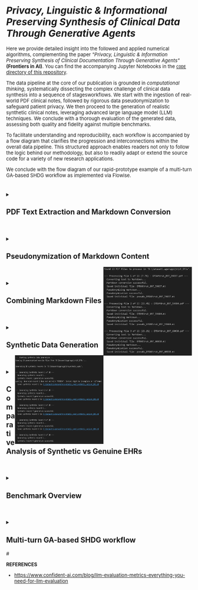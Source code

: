 <span style="font-size: 13px;">

# *Privacy, Linguistic & Informational Preserving Synthesis of Clinical Data Through Generative Agents*

Here we provide detailed insight into the followed and applied numerical algorithms, complementing the paper *"Privacy, Linguistic & Information Preserving Synthesis of Clinical Documentation Through Generative Agents"* **(Frontiers in AI)**. You can find the accompanying Jupyter Notebooks in the [`CODE` directory of this repository](https://github.com/HR-DataLab-Healthcare/RESEARCH_SUPPORT/tree/main/PROJECTS/Generative_Agent_based_Data-Synthesis/CODE).


The data pipeline at the core of our publication is grounded in *computational thinking*, systematically dissecting the complex challenge of clinical data synthesis into a sequence of stagesworkflows. We start with the ingestion of real-world PDF clinical notes, followed by rigorous data pseudonymization to safeguard patient privacy. We then proceed to the generation of realistic synthetic clinical notes, leveraging advanced large language model (LLM) techniques. We conclude with a thorough evaluation of the generated data, assessing both quality and fidelity against multiple benchmarks.

To facilitate understanding and reproducibility, each workflow is accompanied by a flow diagram that clarifies the progression and interconnections within the overall data pipeline. This structured approach enables readers not only to follow the logic behind our methodology, but also to readily adapt or extend the source code for a variety of new research applications. 

We conclude with the flow diagram of our rapid-prototype example of a multi-turn GA-based SHDG workflow as implemented via Flowise.

#

<details>
<summary><h2><strong>PDF Text Extraction and Markdown Conversion</strong></h2></summary>

 ```mermaid 

  stateDiagram-v2
  Initialize_Process: Initialize Azure OpenAI client and paths

  Initialize_Process --> Find_PDFs_In_Directory
  Find_PDFs_In_Directory: Scan PDF_DIRECTORY_PATH

  Find_PDFs_In_Directory --> Process_Next_PDF_Decision
  state Process_Next_PDF_Decision <<choice>>
  Process_Next_PDF_Decision --> Extract_Text_From_PDF : [PDF available]
  Process_Next_PDF_Decision --> End_Process : [No more PDFs]

  Extract_Text_From_PDF: Call extract_text_from_pdf()
  Extract_Text_From_PDF --> Text_Extraction_Check
  state Text_Extraction_Check <<choice>>
  Text_Extraction_Check --> Convert_Text_To_Markdown : [Extraction Succeeded]
  Text_Extraction_Check --> Log_Extraction_Error : [Extraction Failed]

  Log_Extraction_Error: Log PDF reading error
  Log_Extraction_Error --> Process_Next_PDF_Decision

  Convert_Text_To_Markdown: Call convert_text_to_markdown()
  Convert_Text_To_Markdown --> Markdown_Conversion_Check
  state Markdown_Conversion_Check <<choice>>
  Markdown_Conversion_Check --> Save_Single_Markdown_File : [Conversion Succeeded]
  Markdown_Conversion_Check --> Log_Conversion_Error : [Conversion Failed]

  Log_Conversion_Error: Log API or conversion error
  Log_Conversion_Error --> Process_Next_PDF_Decision

  Save_Single_Markdown_File: Call save_single_markdown_file()
  Save_Single_Markdown_File --> File_Save_Check
  state File_Save_Check <<choice>>
  File_Save_Check --> Log_Success : [Save Succeeded]
  File_Save_Check --> Log_Save_Error : [Save Failed]

  Log_Save_Error: Log file writing error
  Log_Save_Error --> Process_Next_PDF_Decision

  Log_Success: Log successful processing for the PDF
  Log_Success --> Process_Next_PDF_Decision

  End_Process --> [*]

 ```


  Shown is the flow used for transforming raw PDF documents into a structured Markdown format. This conversion makes the textual content more amenable to subsequent processing, such as pseudonymization and analysis. The process leverages an AI model for intelligent structuring of the extracted text.

  * **Purpose:** 
    *   To systematically extract all readable text content from a collection of PDF files and then convert this raw text into well-structured Markdown. 
    *   The conversion aims to preserve or infer document elements like headings, lists, and paragraphs, utilizing the capabilities of an Azure OpenAI GPT-4.1 model.

  * **Key Code Components:**

    *  **`extract_text_from_pdf(pdf_path)`**:
        *   **Library Used:** `PyMuPDF (fitz)`
        *   **Functionality:**
            *   Opens a PDF file specified by `pdf_path`.
            *   Iterates through each page of the PDF.
            *   Extracts plain text from each page using `page.get_text("text")`.
            *   Concatenates the text from all pages, adding a double newline (`\n\n`) as a separator between page contents.
            *   Includes basic error handling to catch and report issues during PDF reading, returning `None` if an error occurs.

    *  **`convert_text_to_markdown(text_content, pdf_filename)`**:
        *   **Library Used:** `openai` (for Azure OpenAI)
        *   **Functionality:**
            *   Takes the raw `text_content` (extracted from a PDF) and the original `pdf_filename` (for context in prompts) as input.
            *   If `text_content` is empty, it returns `None`.
            *   Constructs a request to the Azure OpenAI API using the initialized `client` object.
            *   **AI Model Invocation:**
                *   Uses the deployment specified by `AZURE_OPENAI_DEPLOYMENT_NAME` (e.g., "GPT4.1").
                *   Sends a chat completion request with:
                    *   A `system_prompt` instructing the AI to act as an assistant specialized in converting raw text to well-structured Markdown, emphasizing retention of meaning, structure, and technical details without adding conversational fluff.
                    *   A `user_prompt` that includes the `text_content` and `pdf_filename`, asking the AI to convert the text to Markdown, paying attention to potential structural elements (headings, lists, paragraphs) and to output *only* the Markdown content.
                    *   `temperature` is set to `0.2` for more deterministic and factual output.
                    *   `max_tokens` is set to `24000` to accommodate potentially large documents.
            *   Extracts the AI-generated Markdown from the API response.
            *   Includes error handling for the API call, printing an error message and returning `None` if the conversion fails.

    *  **`save_single_markdown_file(markdown_content, output_path)`**:
        *   **Library Used:** `os` (for path manipulation, though file I/O is standard Python)
        *   **Functionality:**
            *   A utility function that takes the generated `markdown_content` string and an `output_path`.
            *   Writes the `markdown_content` to the specified `output_path` using UTF-8 encoding.
            *   Includes basic error handling for file writing operations.

  * **Inputs:**

    *   A collection of original PDF files located in the directory specified by the `PDF_DIRECTORY_PATH` variable.
    *   Azure OpenAI Service Configuration:
        *   `AZURE_OPENAI_ENDPOINT`: The endpoint URL for your Azure OpenAI service.
        *   `AZURE_OPENAI_API_KEY`: Your Azure OpenAI API key (Note: This is a sensitive credential and should be managed securely, not hardcoded directly for production or shared repositories).
        *   `AZURE_OPENAI_DEPLOYMENT_NAME`: The specific deployment name of your model in Azure OpenAI Studio (e.g., "GPT4.1").
        *   `API_VERSION`: The API version for the Azure OpenAI service (e.g., "2024-12-01-preview").
    *   An initialized `AzureOpenAI` client object, configured with the above credentials.

* **Outputs:**

    *   Individual Markdown files, where each file corresponds to an input PDF.
    *   These Markdown files are named `[original_filename_without_extension].md` (e.g., `report1.pdf` becomes `report1.md`).
    *   The output Markdown files are saved directly within the `PDF_DIRECTORY_PATH`.

* **Configuration Variables Used:**

  *   `PDF_DIRECTORY_PATH`: String specifying the absolute or relative path to the directory containing the input PDF files.
  *   `AZURE_OPENAI_ENDPOINT`, `AZURE_OPENAI_API_KEY`, `AZURE_OPENAI_DEPLOYMENT_NAME`, `API_VERSION`: As described under "Inputs".
  *   Prompts within `convert_text_to_markdown`:
      *   `system_prompt`: Defines the AI's role and general output requirements.
      *   `user_prompt`: Provides the specific text and instructions for the conversion task.

* **Workflow Summary:**

    * The main execution block iterates through each PDF file found in `PDF_DIRECTORY_PATH`. 
    * For each PDF:
        - Text is extracted using `extract_text_from_pdf`.
        - If text extraction is successful, the text is passed to `convert_text_to_markdown`.
        - If Markdown conversion is successful, the resulting Markdown content is saved as an individual `.md` file using `save_single_markdown_file`.
        -Progress and any errors are logged to the console.

  </details>

#

<details>
  <summary><h2><strong>Pseudonymization of Markdown Content</strong></h2></summary>


 ```mermaid 

stateDiagram-v2
    Initialize_Process: Initialize Script & Azure OpenAI Client
    Initialize_Process --> Find_Markdown_Files

    Find_Markdown_Files: Scan PDF_DIRECTORY_PATH for .md files (from Stage 1)
    Find_Markdown_Files --> Process_Next_Markdown_Decision
    state Process_Next_Markdown_Decision <<choice>>
        Process_Next_Markdown_Decision --> Read_Markdown_Content : [Markdown file available]
        Process_Next_Markdown_Decision --> End_Pseudonymization_Process : [No more Markdown files]

    Read_Markdown_Content: Read content of current Markdown file
    Read_Markdown_Content --> Call_Pseudonymize_Markdown

    Call_Pseudonymize_Markdown: pseudonymize_markdown(content, filename)
    Call_Pseudonymize_Markdown --> Pseudonymization_Check
    state Pseudonymization_Check <<choice>>
        Pseudonymization_Check --> Save_Pseudonymized_File : [AI returns pseudonymized content]
        Pseudonymization_Check --> Log_Pseudonymization_Error : [AI fails or content empty]

    Log_Pseudonymization_Error: Log API error or empty content
    Log_Pseudonymization_Error --> Collect_Content_For_Combined_File_Error_Path
    Collect_Content_For_Combined_File_Error_Path: (No content to add)
    Collect_Content_For_Combined_File_Error_Path --> Process_Next_Markdown_Decision

    Save_Pseudonymized_File: save_single_markdown_file(pseudo_content, output_path)
    Save_Pseudonymized_File --> File_Save_Check
    state File_Save_Check <<choice>>
        File_Save_Check --> Log_Save_Success : [Save Succeeded]
        File_Save_Check --> Log_Save_Error : [Save Failed]

    Log_Save_Error: Log file writing error
    Log_Save_Error --> Collect_Content_For_Combined_File_Save_Error_Path
    Collect_Content_For_Combined_File_Save_Error_Path: (No content to add)
    Collect_Content_For_Combined_File_Save_Error_Path --> Process_Next_Markdown_Decision

    Log_Save_Success: Log successful pseudonymization and save
    Log_Save_Success --> Collect_Content_For_Combined_File
    Collect_Content_For_Combined_File: Add pseudonymized content to list for combined file
    Collect_Content_For_Combined_File --> Process_Next_Markdown_Decision

    End_Pseudonymization_Process: (Individual files processed, combined file creation follows)
    End_Pseudonymization_Process --> [*]

 ```

<br> 

  Shown is the workflow used to protect patient privacy. It utilizes Markdown files to identify and replace personal identifiers, specifically names, with realistic-sounding pseudonyms. This creates a safer dataset for subsequent tasks, such as training generative models or sharing example data, while aiming to preserve the original document structure and all other content.

  *  **Purpose:**
        * To automatically replace privacy-sensitive information, focusing on person names (e.g., patients, doctors, staff, family members), with plausible, fabricated pseudonyms. 
        * This process is performed using an Azure OpenAI model, with strict instructions to *only* modify names and meticulously preserve the original Markdown formatting and all other textual content.

  *   **Key Code Components:**
      *   **`pseudonymize_markdown(markdown_content, pdf_filename)`**:
          *   **Library Used:** `openai` (for Azure OpenAI).
          *   **Functionality:**
              *   Accepts the `markdown_content` (from Stage 1) and the original `pdf_filename` (for logging/context) as input.
              *   Returns `None` if the input `markdown_content` is empty.
              *   Constructs a `pseudo_user_prompt` that combines the input `markdown_content` with explicit instructions to replace only person names and maintain Markdown integrity.
              *   **AI Model Invocation (Azure OpenAI):**
                  *   Uses the same initialized `client` object and `AZURE_OPENAI_DEPLOYMENT_NAME` (e.g., "GPT4.1") as in Stage 1.
                  *   Sends a chat completion request with:
                      *   The `PSEUDO_SYSTEM_MESSAGE_CONTENT` (see Configuration below) which strictly defines the AI's role and constraints.
                      *   The constructed `pseudo_user_prompt` containing the actual Markdown text and task instructions.
                      *   `temperature` set to `0.2` to encourage deterministic and rule-abiding output.
                      *   `max_tokens` set to `24000` (or a similar appropriate value) to handle the full document.
                  *   Extracts the pseudonymized Markdown text from the AI's response.
                  *   Includes error handling for the API call, printing an error message and returning `None` if pseudonymization fails.
      *   **`save_single_markdown_file(markdown_content, output_path)`**:
          *   This is the same helper function reused from Stage 1.
          *   It saves the pseudonymized Markdown content to a new file, typically prefixed with "pseudo_".

  *   **Inputs:**
      *   Individual Markdown files (`[original_filename].md`) generated in Stage 1, located in `PDF_DIRECTORY_PATH`.
      *   Azure OpenAI Service Configuration:
          *   `AZURE_OPENAI_ENDPOINT`: The endpoint URL for your Azure OpenAI service.
          *   `AZURE_OPENAI_DEPLOYMENT_NAME`: The specific deployment name of your model (e.g., "GPT4.1").
          *   `API_VERSION`: The API version for the Azure OpenAI service.
          *   *(API Key is configured in the environment or client initialization but not detailed here for security).*
      *   An initialized `AzureOpenAI` client object.

  *   **Outputs:**
      *   Individual pseudonymized Markdown files.
      *   Naming convention: `pseudo_[original_filename_without_extension].md` (e.g., `pseudo_report1.md`).
      *   These files are saved within the same `PDF_DIRECTORY_PATH`.

  *   **Configuration Variables Used:**
      *   `PDF_DIRECTORY_PATH`: Path to the directory containing the Markdown files.
      *   Azure OpenAI parameters: `AZURE_OPENAI_ENDPOINT`, `AZURE_OPENAI_DEPLOYMENT_NAME`, `API_VERSION`.
      *   **`PSEUDO_SYSTEM_MESSAGE_CONTENT`**:
          ```
          "Vervang in de aangeleverde tekst uitsluitend de persoonsnamen (zoals patiëntnamen, namen van artsen, medewerkers, familieleden, etc.) door realistische, verzonnen pseudoniemen. Zorg ervoor dat de originele markdown opmaak van de tekst volledig behouden blijft. Geef als antwoord *alleen* de aangepaste tekst terug, zonder enige uitleg of extra commentaar."
          ```
          *(Translation: "In the provided text, replace only personal names (such as patient names, names of doctors, employees, family members, etc.) with realistic, fabricated pseudonyms. Ensure that the original markdown formatting of the text is fully preserved. Return *only* the modified text as the answer, without any explanation or extra commentary.")*
      *   **`PRIVACY_CATEGORIES`** (primarily for contextual understanding and potential future use in prompt refinement, though the current system prompt is highly specific to names):
          ```python
          PRIVACY_CATEGORIES = [
              "Persoonsnamen (patiënt, arts, etc.)",
              "Adressen",
              "Telefoonnummers",
              "E-mailadressen",
              "Geboortedata",
              "Burgerservicenummer (BSN) of andere ID-nummers",
              "Medische klachten, symptomen of diagnoses",
              "Medische behandelingen, medicatie of procedures",
              "Verzekeringsgegevens",
              "Financiële gegevens",
              "Andere direct identificeerbare persoonlijke informatie"
          ]
          ```

*  **Workflow Summary:**
    
    * The main script iterates through each Markdown file (produced in Stage 1) found in `PDF_DIRECTORY_PATH`. 
    * For each Markdown file:
        - The content of the Markdown file is read.
        - This content is passed to the `pseudonymize_markdown` function.
        - If the AI successfully returns pseudonymized content: <br>
        The `save_single_markdown_file` function saves this modified content to a new file, prefixed with `pseudo_`.
        - Progress and any errors encountered during the API call or file operations are logged to the console.
        - The script also collects all pseudonymized content to later create a combined pseudonymized Markdown file.
</details>

<img align="right" width="240" height="240" src="./FIGs/OUPUT_1%2B2.png">

#

  <details>
  <summary><h2><strong>Combining Markdown Files</strong></h2></summary>

  Described is the workflow used for creating single files comprising all processed data, which can be useful for reviewing the entire dataset or for simple corpus loading.

  * **Purpose:**

    * To concatenate the content of all individual Markdown files (both original converted and pseudonymized) into two single, large Markdown files.  

  * **Key Code Components:**  
    * save\_combined\_markdown\_to\_file(combined\_markdown\_content, output\_path, file\_description): A helper function to write the combined string to a specified file.  
  * **Inputs:**  
    * Individual Markdown files (\*.md and pseudo\_\*.md) from the PDF\_DIRECTORY\_PATH.  
  * **Outputs:**  
    * combined\_epds\_markdown.md (all original converted content) saved in the parent directory of PDF\_DIRECTORY\_PATH.  
    * pseudo\_combined\_epds\_markdown.md (all pseudonymized content) saved in the parent directory of PDF\_DIRECTORY\_PATH.  
  * **Configuration Variables Used:**  
    * OUTPUT\_COMBINED\_MD\_FILE\_PATH, OUTPUT\_COMBINED\_PSEUDO\_MD\_FILE\_PATH: Define the output locations and filenames.

  *Note: The main execution block in the initial script handles the looping through files, calling the extraction/conversion/pseudonymization functions, appending content to lists (all\_markdown\_content, all\_pseudonymized\_content), and finally joining and saving the combined content.*
  </details>

#

  <details>
  <summary><h2><strong>Synthetic Data Generation</strong></h2></summary>

```mermaid

stateDiagram-v2
    Initialize_Script: Configure Azure Client, Paths, NUM_SYNTHETIC_RECORDS

    Initialize_Script --> Check_Pseudonymized_Directory
    state Check_Pseudonymized_Directory <<choice>>
        Check_Pseudonymized_Directory --> Load_Pseudonymized_Examples : [PSEUDO_MD_DIRECTORY_PATH Exists]
        Check_Pseudonymized_Directory --> Error_Exit_No_Directory : [Path Not Found]
        Error_Exit_No_Directory --> [*]

    Load_Pseudonymized_Examples: Call load_pseudonymized_examples()
    Load_Pseudonymized_Examples --> Example_Content_Available_Check
    state Example_Content_Available_Check <<choice>>
        Example_Content_Available_Check --> Begin_Generation_Loop : [Examples Loaded or Warning Issued if Empty]

    Begin_Generation_Loop: Loop record_num from 1 to NUM_SYNTHETIC_RECORDS_TO_GENERATE

    Begin_Generation_Loop --> Generate_Single_Record : [record_num <= NUM_SYNTHETIC_RECORDS]
    Begin_Generation_Loop --> Finalize_Process : [All records attempted]

    Generate_Single_Record: Call generate_synthetic_record(client, loaded_examples, record_num)
    Generate_Single_Record --> Generation_Outcome
    state Generation_Outcome <<choice>>
        Generation_Outcome --> Validate_Generated_Content : [Generation Succeeded (content returned)]
        Generation_Outcome --> Log_Generation_Failure : [Generation Failed (None returned)]

    Log_Generation_Failure: Print error for current record
    Log_Generation_Failure --> Begin_Generation_Loop


    Validate_Generated_Content: Check if generated content ends with "FINISH"
    Validate_Generated_Content --> Save_Synthetic_Record : [Validation OK or Warning Issued]

    Save_Synthetic_Record: Call save_synthetic_record(content, output_dir, record_num)
    Save_Synthetic_Record --> Save_Outcome
    state Save_Outcome <<choice>>
        Save_Outcome --> Log_Save_Success : [Save Succeeded]
        Save_Outcome --> Log_Save_Failure : [Save Failed]

    Log_Save_Success: Print success for current record
    Log_Save_Success --> Begin_Generation_Loop

    Log_Save_Failure: Print error for current record save
    Log_Save_Failure --> Begin_Generation_Loop

    Finalize_Process: Print overall completion message
    Finalize_Process --> [*]

```

<br>

Shown is the workflow used to generate synthetic EHRs. It uses a two-tiered prompting strategy:  *Supervisor prompts set overall structure and standards*, while *Worker prompts provide case-specific instructions*.  In doing so, the GPT-4.1 LLM is directed to produce synthetic EHRs that are not only realistic and coherent but also consistently formatted and effectively anonymized. This approach is designed to create valuable data for research and development purposes without compromising the privacy of real patient information.



  *  **Purpose:**
        * The workflow leverages Azure OpenAI GPT-4.1 LLM to generate artificial EHRs These synthetic dossiers are modeled after a set of previously pseudonymized real-world EHRs, aiming to produce realistic and coherent patient records for physiotherapy, specifically focusing on low back pain cases. 
        * The generation process is guided by detailed prompts and example data to ensure the quality and relevance of the output.

   
            *  **Supervisor Instructions (`system_prompt`):**
                *   This prompt sets the **overall context and persona** for the LLM. It's like a high-level directive from a supervisor to an expert worker.
                *   It instructs the LLM to act as an "experienced physiotherapist" tasked with generating "realistic, complete, and coherent Electronic Patient Dossiers (EPDs) in Dutch."
                *   It establishes the **methodology** (ICF framework, KNGF guidelines for low back pain) and **constraints** (use anonymized information, expert guidance).
                *   Crucially, it includes the instruction: "**Produce ONLY the requested patient dossier and nothing else.**" This primes the LLM to focus solely on the EPD generation.

            *  **Worker Instructions (`user_prompt`):**
                *   This prompt provides the **specific, detailed, step-by-step instructions** for the *current* generation task. It's akin to a detailed work order given to the worker by the supervisor.
                *   It reiterates the task (generate *one* EPD for low back pain) and provides a comprehensive list of **required sections and their content** (Anamnese, ICF Diagnosis, Treatment Goals, Treatment Plan, SOEP Notes).
                *   It specifies **language, style, and formatting requirements** (professional Dutch, expand abbreviations, realistic tone).
                *   It incorporates the `example_markdown_content` to provide concrete examples of structure and quality, while explicitly demanding a **new and unique** case.  

            * Interaction with the LLM 

                - Both the `system_prompt` (Supervisor) and `user_prompt` (Worker) are sent to the Azure OpenAI GPT-4.1 model in each API call.  
                    - The `system_prompt` defines the model's role and core behavior.  
                    - The `user_prompt` gives specific, task-oriented instructions for the current dossier. 

                - LLM responds by reconciling both roles The model reads the Supervisor’s persistent context and the Worker’s current, task-specific instructions. It combines these to produce output that meets overall standards *and* immediate requirements.

                - *loop for each dossier:* For each new dossier, the Worker’s prompt can be refreshed or customized, while the Supervisor’s rules persist. This ensures that every record is unique but still adheres to clinical and structural consistency.

            - *"FINISH" signals collaborative task completion:* The dossier must end with the "FINISH" string, confirming that the LLM has followed Supervisor and Worker instructions all the way through.  
            
            This **iterative, collaborative interaction** ensures that synthetic dossiers are both reliably structured (thanks to the Supervisor) and tailored to the specific requirements or examples of each record (thanks to the Worker), ending only when all steps are *FINISH*ed.  
*   **Key Code Components:**
    *   [`load_pseudonymized_examples(directory_path)`](d:\OneDrive%20-%20Hogeschool%20Rotterdam\1_CURRENT_CODE\DE_IDENTIFY\EPD_DATA_SYNTHESIZER_GPT4.1_V01.ipynb):
        *   Finds all files matching `pseudo_*.md` in the given `directory_path`.
        *   Reads the content of each found file.
        *   Formats the combined content with clear separators (`--- BEGIN VOORBEELD DOSSIER: ... ---`, `--- EINDE VOORBEELD DOSSIER ---`) to help the AI distinguish individual examples.
        *   Returns a single string containing all example content, or an empty string with a warning if no examples are found.
    *   [`generate_synthetic_record(client, example_markdown_content, record_number)`](d:\OneDrive%20-%20Hogeschool%20Rotterdam\1_CURRENT_CODE\DE_IDENTIFY\EPD_DATA_SYNTHESIZER_GPT4.1_V01.ipynb):
        *   **Prompts:** This function defines two key prompts to guide the AI, simulating a Supervisor-Worker interaction:
            *   **`system_prompt` (Supervisor Instructions):** Sets the AI's core **persona** and **overall task**. It instructs the AI to act as an **experienced physiotherapist** generating realistic Dutch EPDs. It establishes the **context** (using anonymized info, expert guidance), **methodology** (applying ICF framework, following KNGF low back pain guidelines), and a crucial **constraint** (produce *only* the requested patient dossier). This acts like a high-level directive from a supervisor.
            *   **`user_prompt` (Worker Instructions):** Provides the **specific, detailed, step-by-step instructions** for the *current* generation task. This acts like the specific work order given to the worker. It details:
                *   **Task Focus:** Generate *one* complete, realistic EPD *only* for low back pain (acute, subacute, or chronic). Explicitly forbids other conditions.
                *   **Required Structure and Content (in order):**
                    1.  **Anamnese Summary:** Specifies content (history, impact, coping, context), style (narrative, professional Dutch), and requirement (classify pain duration).
                    2.  **ICF-based Diagnosis:** Lists all mandatory components (impairments, limitations, restrictions, personal/environmental factors, risk factors, reformulated help request).
                    3.  **Treatment Goals:** Mandates SMART, patient-centered, functional goals (what the patient wants to do), clarifies role of clinical scores (support, not the goal itself), and requires a target date.
                    4.  **Treatment Plan:** Requires description of interventions and rationale, based on KNGF guidelines and goals.
                    5.  **SOEP Progress Notes:** Sets quantity (3-8 notes), format (full SOEP per session), and content requirements (show progression/changes, clinical reasoning).
                    6.  **Language/Style:** Demands professional Dutch, expansion of abbreviations, and realistic tone matching examples.
                *   **Example Guidance:** Injects the `example_markdown_content` as a reference for structure, style, and detail, while explicitly demanding a **new and unique** case.
                *   **Output Specification:** Instructs the AI to generate *only* the dossier content, starting with the anamnese and ending precisely with the word "FINISH". Re-emphasizes adherence to *all* instructions.
        *   **API Call:** Calls the `client.chat.completions.create` method with the system ("Supervisor") and user ("Worker") prompts, the specified model ([`AZURE_OPENAI_DEPLOYMENT_NAME`](d:\OneDrive%20-%20Hogeschool%20Rotterdam\1_CURRENT_CODE\DE_IDENTIFY\EPD_DATA_SYNTHESIZER_GPT4.1_V01.ipynb)), a higher `temperature` (0.8) for creativity, and sufficient `max_tokens` (8000).
        *   **Error Handling:** Catches potential API errors and returns the generated text content or `None` on failure.
    *   [`save_synthetic_record(synthetic_content, output_dir, record_number)`](d:\OneDrive%20-%20Hogeschool%20Rotterdam\1_CURRENT_CODE\DE_IDENTIFY\EPD_DATA_SYNTHESIZER_GPT4.1_V01.ipynb):
        *   Ensures the specified `output_dir` exists, creating it if necessary.
        *   Constructs a filename like `synthetic_patient_001.md` (using zero-padding for sorting).
        *   Writes the provided `synthetic_content` to the file using UTF-8 encoding.
        *   Handles potential file writing errors.

    *   [`load_pseudonymized_examples(directory_path)`](d:\OneDrive%20-%20Hogeschool%20Rotterdam\1_CURRENT_CODE\DE_IDENTIFY\EPD_DATA_SYNTHESIZER_GPT4.1_V01.ipynb):
        *   Finds all files matching `pseudo_*.md` in the given `directory_path`.
        *   Reads the content of each found file.
        *   Formats the combined content with clear separators (`--- BEGIN VOORBEELD DOSSIER: ... ---`, `--- EINDE VOORBEELD DOSSIER ---`) to help the AI distinguish individual examples.
        *   Returns a single string containing all example content, or an empty string with a warning if no examples are found.
    *   [`generate_synthetic_record(client, example_markdown_content, record_number)`](d:\OneDrive%20-%20Hogeschool%20Rotterdam\1_CURRENT_CODE\DE_IDENTIFY\EPD_DATA_SYNTHESIZER_GPT4.1_V01.ipynb):
        *   **Prompts:** This function defines two key prompts to guide the AI:
            *   **`system_prompt`**: Sets the AI's persona and overall task. It instructs the AI to act as a physiotherapist generating realistic Dutch EPDs based on anonymized information and expert guidance, specifically using the ICF framework and KNGF guidelines for low back pain, and to only output the requested dossier.
            *   **`user_prompt`**: Provides detailed instructions for generating *one* specific EPD. It specifies:
                *   **Condition Focus:** Generate only for acute, subacute, or chronic low back pain.
                *   **Required Sections (in order):**
                    1.  **Anamnese Summary:** Concise narrative of history, impact, coping, context; professional Dutch; specify duration (acute/subacute/chronic).
                    2.  **ICF-based Diagnosis:** Include impairments, activity limitations, participation restrictions, personal factors, environmental factors, risk/prognostic factors, and a reformulation of the patient's request for help.
                    3.  **Treatment Goals:** SMART, patient-centered, functional goals (what the patient wants to do again); clinical scores (PSK, NRS, ODI) can be used as criteria but aren't the goal itself; specify target date.
                    4.  **Treatment Plan:** Describe interventions (manual therapy, exercise, education, etc.) and rationale, based on KNGF guidelines and goals.
                    5.  **SOEP Progress Notes:** 3 to 8 separate notes (one per session) using the full SOEP format (Subjective, Objective, Evaluation, Plan); show realistic progression/stagnation/adjustments over time.
                    6.  **Language/Style:** Professional, natural Dutch; expand common abbreviations (PSK, LWK); realistic and varied tone matching examples.
                *   **Example Usage:** Explicitly includes the loaded `example_markdown_content` as a reference for structure, style, language, and detail, while demanding a completely new and unique case.
                *   **Output Format:** Generate *only* the dossier content, starting with the anamnese and ending precisely with the word "FINISH". Ensure all requested parts and instructions are followed.
        *   **API Call:** Calls the `client.chat.completions.create` method with the system and user prompts, the specified model ([`AZURE_OPENAI_DEPLOYMENT_NAME`](d:\OneDrive%20-%20Hogeschool%20Rotterdam\1_CURRENT_CODE\DE_IDENTIFY\EPD_DATA_SYNTHESIZER_GPT4.1_V01.ipynb)), a higher `temperature` (0.8) for creativity, and sufficient `max_tokens` (8000) for a potentially long record.
        *   **Error Handling:** Catches potential API errors and returns the generated text content or `None` on failure.
    *   [`save_synthetic_record(synthetic_content, output_dir, record_number)`](d:\OneDrive%20-%20Hogeschool%20Rotterdam\1_CURRENT_CODE\DE_IDENTIFY\EPD_DATA_SYNTHESIZER_GPT4.1_V01.ipynb):
        *   Ensures the specified `output_dir` exists, creating it if necessary.
        *   Constructs a filename like `synthetic_patient_001.md` (using zero-padding for sorting).
        *   Writes the provided `synthetic_content` to the file using UTF-8 encoding.
        *   Handles potential file writing errors.


*   **Inputs:**
    *   Pseudonymized Markdown files (`pseudo_*.md`) located in [`PSEUDO_MD_DIRECTORY_PATH`](d:\OneDrive%20-%20Hogeschool%20Rotterdam\1_CURRENT_CODE\DE_IDENTIFY\EPD_DATA_SYNTHESIZER_GPT4.1_V01.ipynb).
    *   Azure OpenAI service credentials and configuration.

    *   **Azure Credentials:** [`AZURE_OPENAI_ENDPOINT`](d:\OneDrive%20-%20Hogeschool%20Rotterdam\1_CURRENT_CODE\DE_IDENTIFY\EPD_DATA_SYNTHESIZER_GPT4.1_V01.ipynb), [`AZURE_OPENAI_API_KEY`](d:\OneDrive%20-%20Hogeschool%20Rotterdam\1_CURRENT_CODE\DE_IDENTIFY\EPD_DATA_SYNTHESIZER_GPT4.1_V01.ipynb), [`AZURE_OPENAI_DEPLOYMENT_NAME`](d:\OneDrive%20-%20Hogeschool%20Rotterdam\1_CURRENT_CODE\DE_IDENTIFY\EPD_DATA_SYNTHESIZER_GPT4.1_V01.ipynb), [`API_VERSION`](d:\OneDrive%20-%20Hogeschool%20Rotterdam\1_CURRENT_CODE\DE_IDENTIFY\EPD_DATA_SYNTHESIZER_GPT4.1_V01.ipynb) are defined to connect to the Azure service.
    *   **Directory Paths:**
        *   [`PSEUDO_MD_DIRECTORY_PATH`](d:\OneDrive%20-%20Hogeschool%20Rotterdam\1_CURRENT_CODE\DE_IDENTIFY\EPD_DATA_SYNTHESIZER_GPT4.1_V01.ipynb): Specifies the location of the pseudonymized Markdown files (`pseudo_*.md`) used as examples.
        *   [`SYNTHETIC_OUTPUT_DIR`](d:\OneDrive%20-%20Hogeschool%20Rotterdam\1_CURRENT_CODE\DE_IDENTIFY\EPD_DATA_SYNTHESIZER_GPT4.1_V01.ipynb): Defines the directory where the generated synthetic Markdown files will be saved.
    *   **Generation Control:**
        *   [`NUM_SYNTHETIC_RECORDS_TO_GENERATE`](d:\OneDrive%20-%20Hogeschool%20Rotterdam\1_CURRENT_CODE\DE_IDENTIFY\EPD_DATA_SYNTHESIZER_GPT4.1_V01.ipynb): Sets the number of synthetic EPDs to create.

*   **Outputs:**
    *   Synthetic Markdown files (`synthetic_patient_*.md`) saved in [`SYNTHETIC_OUTPUT_DIR`](d:\OneDrive%20-%20Hogeschool%20Rotterdam\1_CURRENT_CODE\DE_IDENTIFY\EPD_DATA_SYNTHESIZER_GPT4.1_V01.ipynb).
    *   Progress messages printed to the console during execution.
        *   Prints a starting message.
            *   Checks if the [`PSEUDO_MD_DIRECTORY_PATH`](d:\OneDrive%20-%20Hogeschool%20Rotterdam\1_CURRENT_CODE\DE_IDENTIFY\EPD_DATA_SYNTHESIZER_GPT4.1_V01.ipynb) exists; exits with an error if not.
            *   Calls [`load_pseudonymized_examples`](d:\OneDrive%20-%20Hogeschool%20Rotterdam\1_CURRENT_CODE\DE_IDENTIFY\EPD_DATA_SYNTHESIZER_GPT4.1_V01.ipynb) to get the example content. Issues a warning if no examples are loaded but continues execution.
            *   Enters a loop that runs [`NUM_SYNTHETIC_RECORDS_TO_GENERATE`](d:\OneDrive%20-%20Hogeschool%20Rotterdam\1_CURRENT_CODE\DE_IDENTIFY\EPD_DATA_SYNTHESIZER_GPT4.1_V01.ipynb) times.
            *   Inside the loop, for each record:
                *   Calls [`generate_synthetic_record`](d:\OneDrive%20-%20Hogeschool%20Rotterdam\1_CURRENT_CODE\DE_IDENTIFY\EPD_DATA_SYNTHESIZER_GPT4.1_V01.ipynb) to get the synthetic content.
                *   If generation is successful:
                    *   Performs a basic check to see if the content ends with "FINISH" (as requested in the prompt) and warns if not.
                    *   Calls [`save_synthetic_record`](d:\OneDrive%20-%20Hogeschool%20Rotterdam\1_CURRENT_CODE\DE_IDENTIFY\EPD_DATA_SYNTHESIZER_GPT4.1_V01.ipynb) to save the content to a file.
                *   If generation fails, it skips saving.
            *   Prints a completion message after the loop finishes.

  </details>

<img align="right" width="240" height="240" src="./FIGs/OUPUT_3%2B4.png">

#

  <details>
  <summary><h2><strong>Comparative Analysis of Synthetic vs Genuine EHRs</strong></h2></summary>

<br>

```mermaid

stateDiagram-v2
    [*] --> Initialize
    Initialize --> Load_Files
    note right of Load_Files
        File loading protocol:
        1. glob.glob pattern matching
        2. Content validation checks
        3. Encoding normalization
    end note
    
    Load_Files --> Check_Benchmarks
    Check_Benchmarks --> Concatenate_Texts : "Run"
    Check_Benchmarks --> Setup_GPT4 : "Skip"
    
    Concatenate_Texts --> Calc_Entropy
    Calc_Entropy --> Calc_Length
    Calc_Length --> Calc_PMI
    Calc_PMI --> Calc_JSD
    Calc_JSD --> Calc_BLEU
    note right of Calc_BLEU
        BLEU Score Parameters:
        - N-gram weights: 0.25 uniform
        - Smoothing: Method2
        - Auto reweighting: Enabled
    end note
    
    Calc_BLEU --> Calc_BERTScore
    note right of Calc_BERTScore
        BERTScore Configuration:
        - lang: nl
        - Model: GroNLP/bert-base-dutch-cased
        - idf_weighting: Enabled
    end note
    
    Calc_BERTScore --> Eval_Classifier
    Eval_Classifier --> Store_Benchmarks
    Store_Benchmarks --> Setup_GPT4
    
    Setup_GPT4 --> Check_GPT4
    Check_GPT4 --> Select_Files : "Ready"
    Check_GPT4 --> Skip_GPT4 : "Skip"
    
    Select_Files --> Loop_Start
    Loop_Start --> Select_Pair
    Select_Pair --> Load_Pair
    Load_Pair --> Call_GPT4
    Call_GPT4 --> Store_Result
    Store_Result --> Add_Delay
    Add_Delay --> Check_More : "Continue"
    Add_Delay --> Print_Summary : "Complete"
    
    Print_Summary --> Generate_Report
    Skip_GPT4 --> Generate_Report
    
    Generate_Report --> Display_Benchmarks
    Display_Benchmarks --> Display_GPT4
    Display_GPT4 --> Save_Results
    Save_Results --> Finalize
    Finalize --> [*]
```

Shown is the workflow used to assesses the quality and similarity of the generated synthetic EHRs compared to the pseudonymized real-world EHRs using a combination of quantitative benchmarks and a qualitative AI-based review.

  * **Purpose:** 
    * To provide metrics and descriptions that indicate how well the synthetic data captures the linguistic, structural, and clinical characteristics of the real-world pseudonymized data.

  * **Key Code Components:**
    * `load_file_content(filepath)`: Helper function to load content for evaluation.
    * `calculate_entropy(text, unit)`: Calculates Shannon's Entropy (character and word level).
    * `calculate_avg_bigram_pmi(text, min_freq)`: Calculates average Pointwise Mutual Information for word bigrams.
    * `calculate_kl_divergence(text1, text2, unit)`: Calculates Jensen-Shannon Divergence between word distributions.
    * `calculate_corpus_bleu(synthetic_contents, pseudo_contents_list)`: Calculates corpus-level BLEU score.
    * `calculate_corpus_bertscore(synthetic_contents, pseudo_contents_list, lang='nl')`: Calculates BERT Score (Precision, Recall, F1).
    * `evaluate_classifier_performance(pseudo_contents, synthetic_contents, ...)`: Trains a classifier to distinguish data types and reports AUC/AUPRC.
    * `compare_docs_with_gpt4(...)`: Sends document pairs to Azure OpenAI for qualitative comparison.
    * Main script logic for loading data, running benchmarks, performing GPT-4 comparisons, and reporting/saving results.
  * **Inputs:**
    * Pseudonymized Markdown files from `PSEUDO_MD_DIRECTORY_PATH_COMPARE`.
    * Synthetic Markdown files from `SYNTHETIC_MD_DIRECTORY_PATH`.
    * Azure OpenAI API configuration and `client` object.
  * **Outputs:**
    * Quantitative benchmark values printed to console (Entropy, Avg. Length, PMI, JSD, BLEU, BERTScore, Classifier AUC/AUPRC).
    * Qualitative GPT-4 comparison summaries and ratings printed to console.
    * Optional JSON file (`COMPARISON_RESULTS_FILE`) with all results.

  * **Configuration Variables Used:**
    * `PSEUDO_MD_DIRECTORY_PATH_COMPARE`, `SYNTHETIC_MD_DIRECTORY_PATH`.
    * `NUM_COMPARISON_PAIRS_TO_EVALUATE`.
    * `PMI_MIN_BIGRAM_FREQ`.
    * `CLASSIFIER_TEST_SIZE`, `CLASSIFIER_RANDOM_STATE`, `CLASSIFIER_MAX_FEATURES`.
    * Azure OpenAI settings (`AZURE_OPENAI_DEPLOYMENT_NAME`, etc.).

  * **Benchmark Metrics Used:**

    | Benchmark                                     | Category                        | Python Code Package(s) Required      |
    |-----------------------------------------------|---------------------------------|--------------------------------------|
    | Average Document Length (Characters)          | Structural                      | `numpy`                              |
    | Shannon's Entropy (Character & Word)        | Linguistic Complexity           | `collections`, `math`                |
    | Average Bigram Pointwise Mutual Information (PMI) | Linguistic Cohesion             | `collections`, `math`, `numpy`       |
    | Jensen-Shannon Divergence (JSD)               | Distributional Similarity       | `collections`, `numpy`, `scipy.stats`|
    | Corpus BLEU Score                             | N-gram Similarity               | `sacrebleu`                          |
    | Corpus BERT Score (Precision, Recall, F1)     | Semantic Similarity             | `bert_score`                         |
    | Classifier Performance (AUC/AUPRC)            | Statistical Distinguishability  | `scikit-learn`                       |
    | Qualitative GPT-4 Comparison                  | Holistic Qualitative Assessment | `openai` (via `client` object)       |

**Note:**
*   `collections` and `math` are part of the Python standard library.
*   `numpy`, `scipy`, `sacrebleu`, `bert_score`, `scikit-learn`, and `openai` are external libraries that need to be installed.
*   The "Informational Accuracy" mentioned in the documentation is primarily assessed qualitatively via the GPT-4 comparison rather than a distinct coded quantitative benchmark in this script.

  </details>

#

<details>
  <summary><h2><strong>Benchmark Overview</strong></h2></summary>


  <br><br>


```mermaid

stateDiagram-v2

    Evaulation_Framework --> Metric_ShannonEntropy : calculate_entropy
    Metric_ShannonEntropy: **Shannon Entropy**\nCalculates Shannon's entropy to quantify<br>uncertainty or information content.

    Evaulation_Framework --> Metric_AvgBigramPMI : calculate_avg_bigram_pmi
    Metric_AvgBigramPMI: **Average Bigram PMI**\nCalculates average Pointwise Mutual Information<br>to measure strength of word associations.

    Evaulation_Framework --> Metric_JSD : calculate_kl_divergence
    Metric_JSD: **Jensen-Shannon Divergence (JSD)**\nMeasures distributional similarity between<br>two text corpora.

    Evaulation_Framework --> Metric_CorpusBLEU : calculate_corpus_bleu
    Metric_CorpusBLEU: **Corpus BLEU Score**\nMeasures surface-level similarity (n-gram overlap)<br>to gauge novelty vs. direct copying.

    Evaulation_Framework --> Metric_BERTScore : calculate_corpus_bertscore
    Metric_BERTScore: **BERTScore (Precision, Recall, F1)**\nMeasures semantic similarity using<br>contextual word embeddings.

    Evaulation_Framework --> Metric_ClassifierDiscriminability : evaluate_classifier_performance
    Metric_ClassifierDiscriminability: **Classifier Discriminability**\nTests how easily an ML classifier can<br>distinguish real from synthetic data (realism).

    Evaulation_Framework --> Metric_LLMQualitativeComparison : compare_docs_with_gpt4
    Metric_LLMQualitativeComparison: **LLM-based Qualitative Comparison**\nUses GPT-4 to assess similarity on structure,<br>style, clinical patterns, and realism.

    Metric_ShannonEntropy --> EvaluationResults
    Metric_AvgBigramPMI --> EvaluationResults
    Metric_JSD --> EvaluationResults
    Metric_CorpusBLEU --> EvaluationResults
    Metric_BERTScore --> EvaluationResults
    Metric_ClassifierDiscriminability --> EvaluationResults
    Metric_LLMQualitativeComparison --> EvaluationResults

```

<br>

Shown is an overview of the metrics used that make up the Benchmark Evalutation Framework. 
The table entails our benchmarking framework for assessing the realism and utility of synthetic clinical corpora relative to pseudonymized reference data.
It details the computational steps and interpretative significance of each metric. Together, these metrics enable comprehensive, nuanced measurement of fluency, diversity, fidelity, novelty, and clinical plausibility in synthetic text generation.

<br>

| Benchmark Characterization | Computational Steps   | Evaluation Significance & interpretation    |
|----------------------------|-----------------------|---------------------------------------------|
| **Metric:** `calculate_entropy(text, unit)`<br><br>**Purpose:** Calculates Shannon's entropy to quantify the uncertainty or information content of a given text corpus (character or word level).<br><br>**Parameters:**<br>- `text` (str): input corpus<br>- `unit` (str): token type (`'char'` or `'word'`) | 1. Tokenize text into characters or words<br>2. Count token frequencies<br>3. Compute token probabilities<br>4. Compute entropy:<br>$H(X) = -\sum_{i=1}^{n}P(x_i)\log_2P(x_i)$ | - Measures linguistic diversity and predictability; <br> - Entropy close to real data indicates realistic complexity. <br> - Low entropy implies simplistic/repetitive text, high entropy may suggest unnatural complexity. |
| **Metric:** `calculate_avg_bigram_pmi(text, min_freq)`<br><br>**Purpose:** Calculates average Pointwise Mutual Information (PMI) of word bigrams to measure the strength of word associations in the text.<br><br>**Parameters:**<br>- `text` (str): input corpus<br>- `min_freq` (int): minimum frequency threshold for bigrams (default `3`) | 1. Tokenize text into words (lowercased)<br>2. Count frequencies for words and bigrams<br>3. For bigrams meeting `min_freq`:<br>$PMI(w_1,w_2)=\log_2\frac{P(w_1,w_2)}{P(w_1)P(w_2)}$<br>4. Compute average PMI across all qualifying bigrams | - Indicates realistic word collocations and phrase structures <br>  - Synthetic PMI close to real data suggests natural language generation <br> - Significantly lower PMI indicates random or unnatural word pairings. |
| **Metric:** **Canonical Jensen-Shannon Divergence (JSD)** via `canonical_jsd`<br> <br>**Purpose:** Measures the similarity between two text corpora by comparing their token distributions using a symmetric, stable divergence metric based on a mixture distribution.<br><br>**Parameters:**<br>- `text1` (str): First input text (e.g., pseudonymized text)<br>- `text2` (str): Second input text (e.g., synthetic text)<br>- `unit` (str): Tokenization level, either `'word'` (default, uses NLTK's `word_tokenize`) or `'char'` for character-level<br>- `smoothing`: Small constant added to  avoid zero probabilities <br>- `base`: $log_2$ for entropy calculation | 1. Compute the mixture distribution:<br>$M=\frac{1}{2}(P + Q)$ <br> 2. Calculate the Shannon entropy of each distribution:<br>$H(P)$, $H(Q)$  and $H(M)$ <br> 3. Calculate the Jensen-Shannon Divergence: <br> $JSD(P\|Q)=H(M)-\frac{1}{2}\big(H(P)+H(Q)\big)$   | - **JSD = 0:** The two distributions are identical; synthetic text perfectly mimics real text patterns.<br>- **Higher JSD:** Indicates greater divergence in token usage between texts.<br>- **Interpretation:** Canonical JSD is symmetric, bounded (0 to 1 when base=2), and more stable than direct KL divergence, making it a reliable metric for evaluating similarity between synthetic and real text corpora.<br>- **Use Case:** Suitable for assessing the quality of synthetic text generation by comparing token-level distributions. |
| **Metric:** **Corpus BLEU Score** via `calculate_corpus_bleu` <br> **Purpose:** Measures surface-level similarity (n-gram overlap) between synthetic corpus and set of reference texts; helps gauge novelty vs. direct copying.<br><br>**Parameters:**<br>- `synthetic_contents` (list of str): List of synthetic documents. <br> - `pseudo_contents_list` (list of str): List of reference (pseudonymized) documents; all are references for each synthetic document. |  1. Compute $BLEU$ $Score$: <br> $BLEU=BP\cdot\exp\left(\sum_{n=1}^N w_n\cdot\log (p_n)\right)$ <br> - $p_n$ = Modified n-gram precision for n-grams of size $n$ <br> - $w_n = \frac{1}{N}$ = Weight for each n-gram order <br> - $N$ = Maximum n-gram length (set to 4) <br><br> Brevity  penalty: <br> $BP=1$ $\text{      if        }$ $c > r$ <br> $BP=e^{(1-r/c)}$ $\text{  if }$ $c≤r$ <br> $c$ length of candidate <br> $r$ length of reference | - Score ranges from $0$ to $100$ <br>- **High BLEU:** Synthetic text closely matches references, indicating low novelty and possible privacy risk.<br>- **Low BLEU:** Synthetic text has higher novelty; less n-gram overlap with reference data. (Desirable for synthetic data) |
| **Metric:** **BERTScore (Precision, Recall, F1)** via `calculate_corpus_bertscore`<br><br>**Purpose:** Measures semantic similarity between synthetic and reference texts by comparing contextual word embeddings from a pre-trained BERT model. Captures similarity in meaning, not just surface-level overlaps.<br><br>**Parameters:**<br>- `synthetic_contents` (list of str): Synthetic documents.<br> - `pseudo_contents_list` (list of str): Reference documents.<br> - `lang` (str): Language code *e.g., 'nl' for Dutch* <br> - BERT model used: `GroNLP/bert-base-dutch-cased` <br> - `idf` (bool): Inverse Document Frequency weighting $True$ | 1. Generate contextual token embeddings for each sentence in both synthetic and reference sets.<br>2. Compute pairwise cosine similarity between candidate and reference token embeddings.<br>3. Greedy matching of tokens for maximum alignment.<br>4. Calculate **Precision** (average max similarity for synthetic tokens), **Recall** (average max similarity for reference tokens), and **F1** (harmonic mean of P/R).<br>   5. Return mean corpus-level scores. | - **Higher F1:** Indicates higher semantic similarity; synthetic text conveys meanings similar to the real data.<br>- Meaningful even if wording diverges.<br>- Useful for assessing whether generated data is relevant and meaningful. |
| **Metric:** **Classifier Discriminability** via `evaluate_classifier_performance`<br><br>**Purpose:** Tests how easily a ML classifier (Logistic Regression on TF-IDF) can distinguish real (pseudonymized) from synthetic data. Indicates the "realism" of synthetic data.<br><br>**Parameters:**<br>- `pseudo_contents` (list of str): Pseudonymized (real) documents.<br>- `synthetic_contents` (list of str): Synthetic documents.<br>- `test_size` (float): Test set proportion.<br>- `random_state` (int): Seed for reproducibility.<br>- `max_features` (int): Maximum TF-IDF features. | 1. Label real data as class 0 and synthetic data as class <br>2. Split into training/test sets.<br>3. Create pipeline: `TfidfVectorizer` + `LogisticRegression`.<br>4. Train on train set.<br>5. Predict probabilities on test set.<br>6. Compute ROC AUC and AUPRC. | - **AUC/AUPRC ≈ 0.5:** Classifier can't distinguish; synthetic is very realistic.<br>- **AUC/AUPRC ≈ 1.0:** Classifier easily separates classes; unrealistic synthetic data.<br>- Good indication of "machine-discernibility."<br>- Lower values are desirable for synthetic data quality. <br><br> - Limitations: <br> *sensitive to dataset size* <br> *Depends on classifier choice*  |
| **Metric:** **LLM-based Qualitative Comparison** via `compare_docs_with_gpt4`<br><br>**Purpose:** Uses GPT-4 (via Azure OpenAI) to assess the similarity of a pseudonymized and a synthetic document on structure, style, clinical patterns, and realism—in a qualitative, "expert" manner.<br><br>**Parameters:**<br>- `client`: Initialized Azure OpenAI client.<br>- `pseudo_content` (str): Pseudonymized document content.<br>- `synthetic_content` (str): Synthetic document content.<br>- `pseudo_filename` (str): Filename for pseudonymized document (for prompt context).<br>- `synthetic_filename` (str): Filename for synthetic document. | 1. Builds a system prompt specifying the AI's expert clinical role.<br>2. User prompt provides both documents and asks for comparison (structure, style, clinical patterns, realism, SOEP template adherence), explicitly *not* on details but on overall template, style, plausibility.<br>3. Sends prompts to Azure OpenAI API (GPT-4).<br>4. Parses the returned text for both a rich qualitative description and a categorical rating (Laag/Matig/Hoog). | - **Adds Human-like Judgment:** Captures subtleties like cohesion, realism, and clinical plausibility beyond numbers.<br>- **Contextualizes Quantitative Results:** Explains underlying causes of scores.<br>- **Clear Ratings:** Categorical (Laag/Matig/Hoog) summary quickly indicates perceived similarity.<br>- **Faithful to Real-World Use:** Mimics human expert review, providing holistic and contextual feedback. |
  </details>

#


<details>
<summary><h2><strong>Multi-turn GA-based SHDG workflow</strong></h2></summary>


```mermaid

stateDiagram-v2  
    %% Document Loading & Splitting  
    PDFFile: PDF File  
    RCTextSplitter: Recursive Character Text Splitter  
    PDFFile --> RCTextSplitter: Document  
  
    %% Embedding Creation  
    AzureEmbeddings: Azure OpenAI Embeddings  
    RCTextSplitter --> AzureEmbeddings: Document  
  
    %% Vector Store for Retrieval  
    InMemoryVS: In-Memory Vector Store  
    AzureEmbeddings --> InMemoryVS: Embeddings  
    RCTextSplitter --> InMemoryVS: End-USER Prompt  
  
    %% Chat Interaction (LLM Agent)  
    AzureChatOpenAI: Azure ChatOpenAI  
    InMemoryVS --> AzureChatOpenAI: Memory Retriever  
  
    %% Agent Memory  
    SQLiteAgentMemory: SQLite Agent Memory  
    AzureChatOpenAI --> SQLiteAgentMemory: Output  
  
    %% Orchestration/Supervision  
    Supervisor: Supervisor  
    SQLiteAgentMemory --> Supervisor: Agent Memory  
    AzureChatOpenAI --> Supervisor: Flowise Calling LLM GPT4.1  
  
    %% Worker (Action Executor)  
    Worker: Worker  
    %% Supervisor --> Worker: Task Assignment Until FINISHED 
    Worker --> Supervisor: Completion/Report  
  
    %% Iterative Supervisor-Worker Loop  
    state IterationLoop {  
      Supervisor --> Worker:   Task Assignment Until FINISHED 
    }  
  
    %% Output to User  
    Supervisor --> [*]: FINISHED  
  
    %% Notes  
    note right of Supervisor: Orchestrates & manages stopping condition  
    note right of Worker: Executes prompted tasks & reports status  

```

  </details>
#


**REFERENCES**

* https://www.confident-ai.com/blog/llm-evaluation-metrics-everything-you-need-for-llm-evaluation

#


